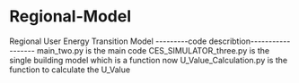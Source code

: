# Regional-Model
Regional User Energy Transition Model
---------code describtion------------------
main_two.py is the main code
CES_SIMULATOR_three.py is the single building model which is a function now
U_Value_Calculation.py is the function to calculate the U_Value
